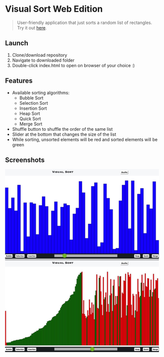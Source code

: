# Visual Sort Web Edition
> User-friendly application that just sorts a random list of rectangles. Try it out [here](https://cs.csub.edu/~jvillasenorr/visual-sort-web/).

## Launch
1. Clone/download repository
1. Navigate to downloaded folder
1. Double-click index.html to open on browser of your choice :)

## Features
* Available sorting algorithms:
	* Bubble Sort
	* Selection Sort
	* Insertion Sort
	* Heap Sort
	* Quick Sort
	* Merge Sort
* Shuffle button to shuffle the order of the same list
* Slider at the bottom that changes the size of the list
* While sorting, unsorted elements will be red and sorted elements will be green

## Screenshots
![Screenshot](https://github.com/twinksy1/visual-sort-web/blob/master/Pictures/vsw.jpeg)
![Screenshot](https://github.com/twinksy1/visual-sort-web/blob/master/Pictures/sorting.jpeg)
